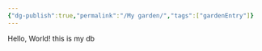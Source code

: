 ```yaml
---
{"dg-publish":true,"permalink":"/My garden/","tags":["gardenEntry"]}
---
```


Hello, World!
this is my db

